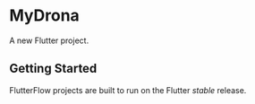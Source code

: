 # MyDrona

A new Flutter project.

## Getting Started

FlutterFlow projects are built to run on the Flutter _stable_ release.
